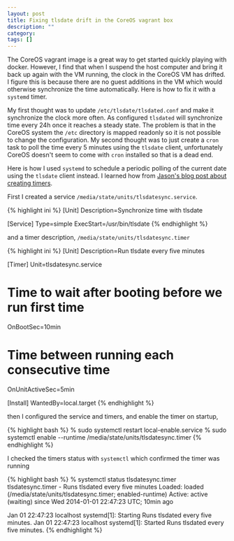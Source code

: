 ```yaml
---
layout: post
title: Fixing tlsdate drift in the CoreOS vagrant box
description: ""
category: 
tags: []
---
```


The CoreOS vagrant image is a great way to get started quickly playing with docker. However, I find that when I suspend the host computer and bring it back up again with the VM running, the clock in the CoreOS VM has drifted. I figure this is because there are no guest additions in the VM which would otherwise synchronize the time automatically. Here is how to fix it with a `systemd` timer. 

My first thought was to update `/etc/tlsdate/tlsdated.conf` and make it synchronize the clock more often. As configured `tlsdated` will synchronize time every 24h once it reaches a steady state. The problem is that in the CoreOS system the `/etc` directory is mapped readonly so it is not possible to change the configuration. My second thought was to just create a `cron` task to poll the time every 5 minutes using the `tlsdate` client, unfortunately CoreOS doesn't seem to come with `cron` installed so that is a dead end.

Here is how I used `systemd` to schedule a periodic polling of the current date using the `tlsdate` client instead. I learned how from [Jason's blog post about creating timers](http://jason.the-graham.com/2013/03/06/how-to-use-systemd-timers/).

First I created a service `/media/state/units/tlsdatesync.service`.

{% highlight ini %}
[Unit]
Description=Synchronize time with tlsdate

[Service]
Type=simple
ExecStart=/usr/bin/tlsdate
{% endhighlight %}

and a timer description, `/media/state/units/tlsdatesync.timer`

{% highlight ini %}
[Unit]
Description=Run tlsdate every five minutes

[Timer]
Unit=tlsdatesync.service
# Time to wait after booting before we run first time
OnBootSec=10min
# Time between running each consecutive time
OnUnitActiveSec=5min

[Install]
WantedBy=local.target
{% endhighlight %}

then I configured the service and timers, and enable the timer on startup,

{% highlight bash %}
% sudo systemctl restart local-enable.service
% sudo systemctl enable --runtime /media/state/units/tlsdatesync.timer
{% endhighlight %}

I checked the timers status with `systemctl` which confirmed the timer was running

{% highlight bash %}
% systemctl status tlsdatesync.timer
tlsdatesync.timer - Runs tlsdated every five minutes
   Loaded: loaded (/media/state/units/tlsdatesync.timer; enabled-runtime)
   Active: active (waiting) since Wed 2014-01-01 22:47:23 UTC; 10min ago

Jan 01 22:47:23 localhost systemd[1]: Starting Runs tlsdated every five minutes.
Jan 01 22:47:23 localhost systemd[1]: Started Runs tlsdated every five minutes.
{% endhighlight %}